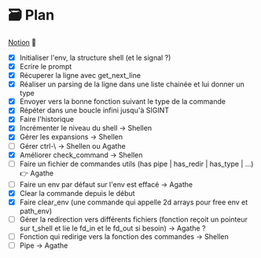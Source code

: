 # 🗃️ Plan

[Notion](https://agatocherry.notion.site/Minishell-d9d2a462a1384b26ae9491338da6e053) 📌

- [x] Initialiser l'env, la structure shell (et le signal ?)
- [x] Ecrire le prompt
- [x] Récuperer la ligne avec get_next_line
- [x] Réaliser un parsing de la ligne dans une liste chainée et lui donner un type
- [x] Envoyer vers la bonne fonction suivant le type de la commande
- [x] Répéter dans une boucle infini jusqu'à SIGINT
- [x] Faire l'historique
- [x] Incrémenter le niveau du shell -> Shellen
- [x] Gérer les expansions -> Shellen
- [ ] Gérer ctrl-\ -> Shellen ou Agathe
- [x] Améliorer check_command -> Shellen
- [ ] Faire un fichier de commandes utils (has pipe | has_redir | has_type | ...) 👉 Agathe
- [ ] Faire un env par défaut sur l'env est effacé -> Agathe
- [x] Clear la commande depuis le début
- [x] Faire clear_env (une commande qui appelle 2d arrays pour free env et path_env)
- [ ] Gérer la redirection vers différents fichiers (fonction reçoit un pointeur sur t_shell et lie le fd_in et le fd_out si besoin) -> Agathe ?
- [ ] Fonction qui redirige vers la fonction des commandes -> Shellen
- [ ] Pipe -> Agathe

